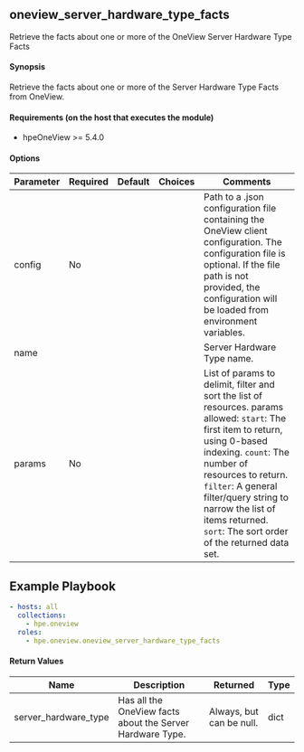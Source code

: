## oneview_server_hardware_type_facts
Retrieve the facts about one or more of the OneView Server Hardware Type Facts

#### Synopsis
 Retrieve the facts about one or more of the Server Hardware Type Facts from OneView.

#### Requirements (on the host that executes the module)
  * hpeOneView >= 5.4.0

#### Options

| Parameter     | Required    | Default  | Choices    | Comments |
| ------------- |-------------| ---------|----------- |--------- |
| config  |   No  |  | |  Path to a .json configuration file containing the OneView client configuration. The configuration file is optional. If the file path is not provided, the configuration will be loaded from environment variables.  |
| name  |   |  | |  Server Hardware Type name.  |
| params  |   No  |  | |  List of params to delimit, filter and sort the list of resources.  params allowed: `start`: The first item to return, using 0-based indexing. `count`: The number of resources to return. `filter`: A general filter/query string to narrow the list of items returned. `sort`: The sort order of the returned data set.  |

## Example Playbook
 
```yaml
- hosts: all
  collections:
    - hpe.oneview
  roles:
    - hpe.oneview.oneview_server_hardware_type_facts
```

#### Return Values

| Name          | Description  | Returned | Type       |
| ------------- |-------------| ---------|----------- |
| server_hardware_type   | Has all the OneView facts about the Server Hardware Type. |  Always, but can be null. |  dict |
